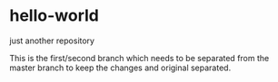 # hello-world
just another repository

This is the first/second branch which needs to be separated from the master branch to keep the changes and original separated.
